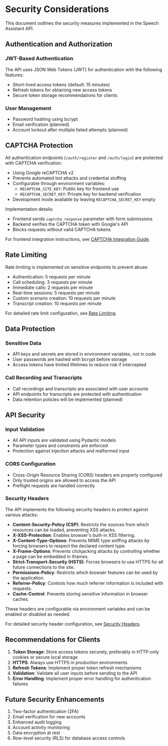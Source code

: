 # Security Considerations

This document outlines the security measures implemented in the Speech Assistant API.

## Authentication and Authorization

### JWT-Based Authentication

The API uses JSON Web Tokens (JWT) for authentication with the following features:

- Short-lived access tokens (default: 15 minutes)
- Refresh tokens for obtaining new access tokens
- Secure token storage recommendations for clients

### User Management

- Password hashing using bcrypt
- Email verification (planned)
- Account lockout after multiple failed attempts (planned)

## CAPTCHA Protection

All authentication endpoints (`/auth/register` and `/auth/login`) are protected with CAPTCHA verification:

- Using Google reCAPTCHA v2
- Prevents automated bot attacks and credential stuffing
- Configurable through environment variables:
  - `RECAPTCHA_SITE_KEY`: Public key for frontend use
  - `RECAPTCHA_SECRET_KEY`: Private key for backend verification
- Development mode available by leaving `RECAPTCHA_SECRET_KEY` empty

Implementation details:

- Frontend sends `captcha_response` parameter with form submissions
- Backend verifies the CAPTCHA token with Google's API
- Blocks requests without valid CAPTCHA tokens

For frontend integration instructions, see [CAPTCHA Integration Guide](captcha_integration.md).

## Rate Limiting

Rate limiting is implemented on sensitive endpoints to prevent abuse:

- Authentication: 5 requests per minute
- Call scheduling: 3 requests per minute
- Immediate calls: 2 requests per minute
- Real-time sessions: 5 requests per minute
- Custom scenario creation: 10 requests per minute
- Transcript creation: 10 requests per minute

For detailed rate limit configuration, see [Rate Limiting](rate_limiting.md).

## Data Protection

### Sensitive Data

- API keys and secrets are stored in environment variables, not in code
- User passwords are hashed with bcrypt before storage
- Access tokens have limited lifetimes to reduce risk if intercepted

### Call Recording and Transcripts

- Call recordings and transcripts are associated with user accounts
- API endpoints for transcripts are protected with authentication
- Data retention policies will be implemented (planned)

## API Security

### Input Validation

- All API inputs are validated using Pydantic models
- Parameter types and constraints are enforced
- Protection against injection attacks and malformed input

### CORS Configuration

- Cross-Origin Resource Sharing (CORS) headers are properly configured
- Only trusted origins are allowed to access the API
- Preflight requests are handled correctly

### Security Headers

The API implements the following security headers to protect against various attacks:

- **Content-Security-Policy (CSP)**: Restricts the sources from which resources can be loaded, preventing XSS attacks.
- **X-XSS-Protection**: Enables browser's built-in XSS filtering.
- **X-Content-Type-Options**: Prevents MIME type sniffing attacks by forcing browsers to respect the declared content type.
- **X-Frame-Options**: Prevents clickjacking attacks by controlling whether a page can be embedded in iframes.
- **Strict-Transport-Security (HSTS)**: Forces browsers to use HTTPS for all future connections to the site.
- **Permissions-Policy**: Restricts which browser features can be used by the application.
- **Referrer-Policy**: Controls how much referrer information is included with requests.
- **Cache-Control**: Prevents storing sensitive information in browser caches.

These headers are configurable via environment variables and can be enabled or disabled as needed.

For detailed security header configuration, see [Security Headers](security_headers.md).

## Recommendations for Clients

1. **Token Storage**: Store access tokens securely, preferably in HTTP-only cookies or secure local storage
2. **HTTPS**: Always use HTTPS in production environments
3. **Refresh Tokens**: Implement proper token refresh mechanisms
4. **Validation**: Validate all user inputs before sending to the API
5. **Error Handling**: Implement proper error handling for authentication failures

## Future Security Enhancements

1. Two-factor authentication (2FA)
2. Email verification for new accounts
3. Enhanced audit logging
4. Account activity monitoring
5. Data encryption at rest
6. Row-level security (RLS) for database access controls
